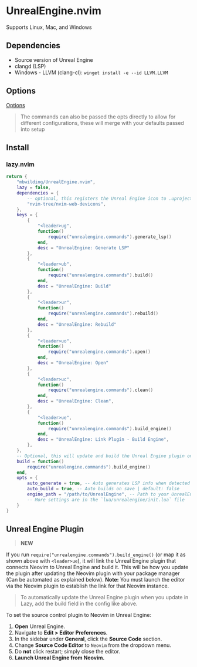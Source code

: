 # UnrealEngine.nvim

Supports Linux, Mac, and Windows

## Dependencies

- Source version of Unreal Engine
- clangd (LSP)
- Windows - LLVM (clang-cl): `winget install -e --id LLVM.LLVM`

## Options

[Options](https://github.com/mbwilding/UnrealEngine.nvim/blob/main/lua/unrealengine/types.lua#L7)

> The commands can also be passed the opts directly to allow for different configurations, these will merge with your defaults passed into setup

## Install

### lazy.nvim

```lua
return {
    "mbwilding/UnrealEngine.nvim",
    lazy = false,
    dependencies = {
        -- optional, this registers the Unreal Engine icon to .uproject files
        "nvim-tree/nvim-web-devicons",
    },
    keys = {
        {
            "<leader>ug",
            function()
                require("unrealengine.commands").generate_lsp()
            end,
            desc = "UnrealEngine: Generate LSP"
        },
        {
            "<leader>ub",
            function()
                require("unrealengine.commands").build()
            end,
            desc = "UnrealEngine: Build"
        },
        {
            "<leader>ur",
            function()
                require("unrealengine.commands").rebuild()
            end,
            desc = "UnrealEngine: Rebuild"
        },
        {
            "<leader>uo",
            function()
                require("unrealengine.commands").open()
            end,
            desc = "UnrealEngine: Open"
        },
        {
            "<leader>uc",
            function()
                require("unrealengine.commands").clean()
            end,
            desc = "UnrealEngine: Clean",
        },
        {
            "<leader>ue",
            function()
                require("unrealengine.commands").build_engine()
            end,
            desc = "UnrealEngine: Link Plugin - Build Engine",
        },
    },
    -- Optional, this will update and build the Unreal Engine plugin on update
    build = function()
        require("unrealengine.commands").build_engine()
    end,
    opts = {
        auto_generate = true, -- Auto generates LSP info when detected in CWD | default: false
        auto_build = true, -- Auto builds on save | default: false
        engine_path = "/path/to/UnrealEngine", -- Path to your UnrealEngine source directory
        -- More settings are in the `lua/unrealengine/init.lua` file
    }
}
```

## Unreal Engine Plugin

> **NEW**

If you run `require("unrealengine.commands").build_engine()` (or map it as shown above with `<leader>ue`), it will link the Unreal Engine plugin that connects Neovim to Unreal Engine and build it. This will be how you update the plugin after updating the Neovim plugin with your package manager (Can be automated as explained below). **Note:** You must launch the editor via the Neovim plugin to establish the link for that Neovim instance.

> To automatically update the Unreal Engine plugin when you update in Lazy, add the build field in the config like above.

To set the source control plugin to Neovim in Unreal Engine:

1. **Open** Unreal Engine.
2. Navigate to **Edit > Editor Preferences**.
3. In the sidebar under **General**, click the **Source Code** section.
4. Change **Source Code Editor** to `Neovim` from the dropdown menu.
5. Do **not** click restart; simply close the editor.
6. **Launch Unreal Engine from Neovim.**
